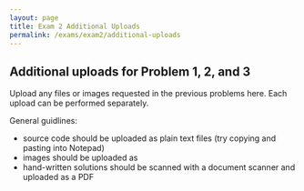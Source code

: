 ```yaml
---
layout: page
title: Exam 2 Additional Uploads
permalink: /exams/exam2/additional-uploads
---
```


## Additional uploads for Problem 1, 2, and 3

Upload any files or images requested in the previous problems here.
Each upload can be performed separately.

General guidlines:
* source code should be uploaded as plain text files (try copying and pasting into Notepad)
* images should be uploaded as 
* hand-written solutions should be scanned with a document scanner and uploaded as a PDF


